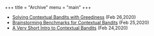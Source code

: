 +++
title = "Archive"
menu = "main"
+++

* [Solving Contextual Bandits with Greediness](/posts/greedy)
 (Feb 26,2020)
* [Brainstorming Benchmarks for Contextual Bandits](/posts/benchmark)
 (Feb 25,2020)
* [A Very Short Intro to Contextual Bandits](/posts/contextual-bandits)
 (Feb 24,2020)
